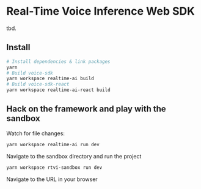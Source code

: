 # Real-Time Voice Inference Web SDK

tbd.

## Install

```bash
# Install dependencies & link packages
yarn
# Build voice-sdk
yarn workspace realtime-ai build
# Build voice-sdk-react
yarn workspace realtime-ai-react build
```

## Hack on the framework and play with the sandbox

Watch for file changes:

```bash
yarn workspace realtime-ai run dev
```

Navigate to the sandbox directory and run the project

```bash
yarn workspace rtvi-sandbox run dev
```

Navigate to the URL in your browser


